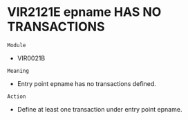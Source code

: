 # VIR2121E epname HAS NO TRANSACTIONS

`Module`
- VIR0021B

`Meaning`
- Entry point epname has no transactions defined.

`Action`
- Define at least one transaction under entry point epname.
